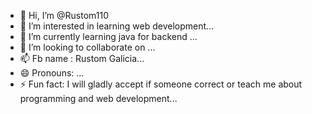 - 👋 Hi, I’m @Rustom110
- 👀 I’m interested in learning web development...
- 🌱 I’m currently learning java for backend ...
- 💞️ I’m looking to collaborate on ...
- 📫 Fb name : Rustom Galicia...
- 😄 Pronouns: ...
- ⚡ Fun fact: I will gladly accept if someone correct or teach me about programming and web development...

<!---
Rustom110/Rustom110 is a ✨ special ✨ repository because its `README.md` (this file) appears on your GitHub profile.
You can click the Preview link to take a look at your changes.
--->
